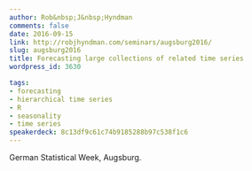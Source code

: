 ```yaml
---
author: Rob&nbsp;J&nbsp;Hyndman
comments: false
date: 2016-09-15
link: http://robjhyndman.com/seminars/augsburg2016/
slug: augsburg2016
title: Forecasting large collections of related time series
wordpress_id: 3630

tags:
- forecasting
- hierarchical time series
- R
- seasonality
- time series
speakerdeck: 8c13df9c61c74b9185288b97c538f1c6
---
```


German Statistical Week, Augsburg.


